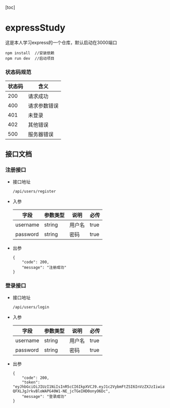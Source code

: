 [toc]

# expressStudy

这是本人学习express的一个仓库，默认启动在3000端口

```
npm install  //安装依赖
npm run dev  //启动项目
```



### 状态码规范

状态码|含义
-|-
200|请求成功
400|请求参数错误
401|未登录
402|其他错误
500|服务器错误

## 接口文档

### 注册接口

- 接口地址

  ```
  /api/users/register
  ```

- 入参

  | 字段     | 参数类型 | 说明   | 必传 |
  | -------- | -------- | ------ | ---- |
  | username | string   | 用户名 | true |
  | password | string   | 密码   | true |

- 出参

  ```
  {
      "code": 200,
      "message": "注册成功"
  }
  ```

### 登录接口

- 接口地址

  ```
  /api/users/login
  ```

- 入参

  | 字段     | 参数类型 | 说明   | 必传 |
  | -------- | -------- | ------ | ---- |
  | username | string   | 用户名 | true |
  | password | string   | 密码   | true |

- 出参

  ```
  {
      "code": 200,
      "token": "eyJhbGciOiJIUzI1NiIsInR5cCI6IkpXVCJ9.eyJ1c2VybmFtZSI6InVzZXJzIiwiaWQiOjQsImlhdCI6MTYxMzc4ODI5OSwiZXhwIjoxNjEzNzkwMDk5fQ.7-QFXLJgJrkvBloWAPG40W1-NE_jcTGeIHD0onyO6Dc",
      "message": "登录成功"
  }
  ```

  